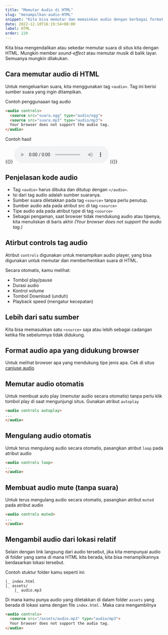 ```yaml
---
title: "Memutar Audio di HTML"
slug: "menampilkan-audio-HTML"
snippet: "Kita bisa memutar dan memainkan audio dengan berbagai format di situs halaman dengan HTML untuk memberi suara."
date: 2022-12-10T16:19:54+08:00
label: HTML
order: 220
---
```


Kita bisa mengendalikan atau sekedar memutar suara di situs kita dengan HTML. Mungkin member *sound-effect* atau memutar musik di balik layar. Semuanya mungkin dilakukan.

## Cara memutar audio di HTML
Untuk mengeluarkan suara, kita menggunakan tag `<audio>`. Tag ini berisi sumber suara yang ingin ditampikan.

Contoh penggunaaan tag audio
```html
<audio controls>
  <source src="suara.ogg" type="audio/ogg">
  <source src="suara.mp3" type="audio/mp3">
  Your browser does not support the audio tag.
</audio>
```

Contoh hasil

{{<rawhtml>}}
<audio controls>
  <source src="https://ucarecdn.com/385ea418-2e8c-4edf-9e86-fa424f178b25/suarahalo.mp3" type="audio/mp3">
  Your browser does not support the audio tag.
</audio>
{{</rawhtml>}}

## Penjelasan kode audio
- Tag `<audio>` harus dibuka dan ditutup dengan `</audio>`. 
- Isi dari tag audio adalah sumber suaranya.
- Sumber suara diletakkan pada tag `<source>` tanpa perlu penutup.
- Sumber audio ada pada atribut src di tag `<source>`
- Tipe audio ada pada atribut type di tag `<source>`
- Sebagai pengaman, saat browser tidak mendukung audio atau tipenya, kita menuliskan di baris akhir *(Your browser does not support the audio tag.)*

## Atirbut controls tag audio
Atribut `controls` digunakan untuk menampikan audio player, yang bisa digunakan untuk memutar dan memberhentikan suara di HTML.

Secara otomatis, kamu melihat: 
- Tombol play/pause
- Durasi audio
- Kontrol volume
- Tombol Download (unduh)
- Playback speed (mengatur kecepatan)

## Lebih dari satu sumber
Kita bisa memasukkan satu `<source>` saja atau lebih sebagai cadangan ketika file sebelumnya tidak didukung. 

## Format audio apa yang didukung browser
Untuk melihat browser apa yang mendukung tipe jenis apa. Cek di situs [caniuse audio](https://caniuse.com/?search=audio)

## Memutar audio otomatis
Untuk membuat auto play (memutar audio secara otomatis) tanpa perlu klik tombol play di saat mengunjungi situs. Gunakan atribut `autoplay`

```html
<audio controls autoplay>
...
</audio>
```

## Mengulang audio otomatis
Untuk terus mengulang audio secara otomatis, pasangkan atribut `loop` pada atribut audio
```html
<audio controls loop>
...
</audio>
```

## Membuat audio mute (tanpa suara)
Untuk terus mengulang audio secara otomatis, pasangkan atribut `muted` pada atribut audio
```html
<audio controls muted>
...
</audio>
```

## Mengambil audio dari lokasi relatif
Selain dengan link langsung dari audio tersebut, jika kita mempunyai audio di folder yang sama di mana HTML kita berada, kita bisa menampilkannya berdasarkan lokasi tersebut. 

Contoh stuktur folder kamu seperti ini:
```&nbsp;
|_ index.html
|_ assets/
    |_ audio.mp3
```
Di mana kamu punya audio yang diletakkan di dalam folder `assets` yang berada di lokasi sama dengan file `index.html` . Maka cara mengambilnya 
```html
<audio controls>
  <source src="/assets/audio.mp3" type="audio/mp3">
  Your browser does not support the audio tag.
</audio>
```

